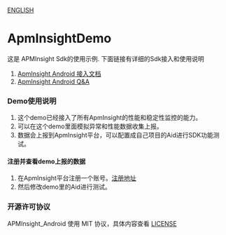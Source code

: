 [ENGLISH](README-EN.md)
# ApmInsightDemo
这是 APMInsight Sdk的使用示例. 下面链接有详细的Sdk接入和使用说明
1. [ApmInsight Android 接入文档](https://www.volcengine.com/docs/6431/68852)
2. [ApmInsight Android Q&A](https://rangers.bytedance.net/help/doc?lid=6438&did=93509)

### Demo使用说明
1. 这个demo已经接入了所有ApmInsight的性能和稳定性监控的能力。
2. 可以在这个demo里面模拟异常和性能数据收集上报。
3. 数据会上报到ApmInsight平台，可以配置成自己项目的Aid进行SDK功能测试。
#### 注册并查看demo上报的数据
1. 在ApmInsight平台注册一个账号。[注册地址](https://www.volcengine.com/products/apmplus)
2. 然后修改demo里的Aid进行测试。
### 开源许可协议
APMInsight_Android 使用 MIT 协议，具体内容查看 [LICENSE](LICENSE)